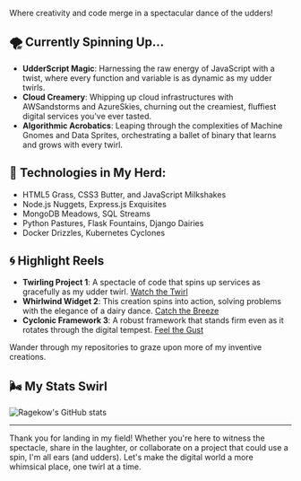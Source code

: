 Where creativity and code merge in a spectacular dance of the udders!

## 🌪️ Currently Spinning Up...

- **UdderScript Magic**: Harnessing the raw energy of JavaScript with a twist, where every function and variable is as dynamic as my udder twirls.
- **Cloud Creamery**: Whipping up cloud infrastructures with AWSandstorms and AzureSkies, churning out the creamiest, fluffiest digital services you've ever tasted.
- **Algorithmic Acrobatics**: Leaping through the complexities of Machine Gnomes and Data Sprites, orchestrating a ballet of binary that learns and grows with every twirl.

## 🐄 Technologies in My Herd:

- HTML5 Grass, CSS3 Butter, and JavaScript Milkshakes
- Node.js Nuggets, Express.js Exquisites
- MongoDB Meadows, SQL Streams
- Python Pastures, Flask Fountains, Django Dairies
- Docker Drizzles, Kubernetes Cyclones

## 🌀 Highlight Reels

- **Twirling Project 1**: A spectacle of code that spins up services as gracefully as my udder twirl. [Watch the Twirl](#)
- **Whirlwind Widget 2**: This creation spins into action, solving problems with the elegance of a dairy dance. [Catch the Breeze](#)
- **Cyclonic Framework 3**: A robust framework that stands firm even as it rotates through the digital tempest. [Feel the Gust](#)

Wander through my repositories to graze upon more of my inventive creations.


## 🌬️ My Stats Swirl

![Ragekow's GitHub stats](https://github-readme-stats.vercel.app/api?username=ragekow&show_icons=true&theme=radical)

---

Thank you for landing in my field! Whether you're here to witness the spectacle, share in the laughter, or collaborate on a project that could use a spin, I'm all ears (and udders). Let's make the digital world a more whimsical place, one twirl at a time.

